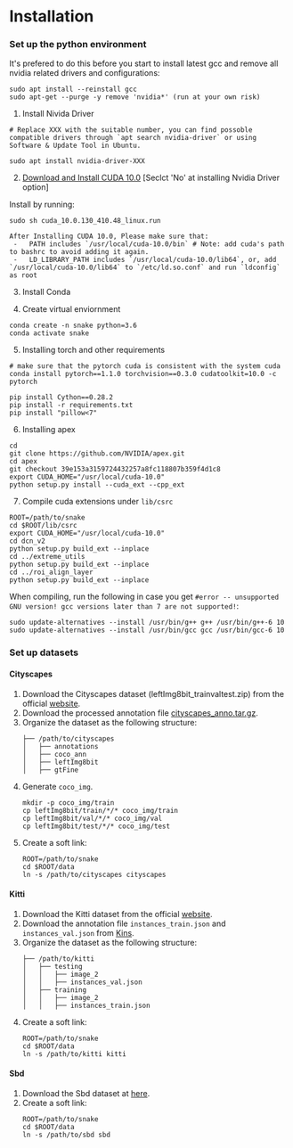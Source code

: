 # Installation

### Set up the python environment

It's prefered to do this before you start to install latest gcc and remove all nvidia related drivers and configurations:
```
sudo apt install --reinstall gcc
sudo apt-get --purge -y remove 'nvidia*' (run at your own risk)
```

1. Install Nivida Driver
```
# Replace XXX with the suitable number, you can find possoble compatible drivers through `apt search nvidia-driver` or using Software & Update Tool in Ubuntu.

sudo apt install nvidia-driver-XXX
```

2. [Download and Install CUDA 10.0](https://developer.nvidia.com/cuda-10.0-download-archive) [Seclct 'No' at installing Nvidia Driver option]

Install by running:
```
sudo sh cuda_10.0.130_410.48_linux.run
```

```
After Installing CUDA 10.0, Please make sure that:
 -   PATH includes `/usr/local/cuda-10.0/bin` # Note: add cuda's path to bashrc to avoid adding it again.
 -   LD_LIBRARY_PATH includes `/usr/local/cuda-10.0/lib64`, or, add `/usr/local/cuda-10.0/lib64` to `/etc/ld.so.conf` and run `ldconfig` as root
```

3. Install Conda

4. Create virtual enviornment
```
conda create -n snake python=3.6
conda activate snake
```


5. Installing torch and other requirements
```
# make sure that the pytorch cuda is consistent with the system cuda
conda install pytorch==1.1.0 torchvision==0.3.0 cudatoolkit=10.0 -c pytorch

pip install Cython==0.28.2
pip install -r requirements.txt
pip install "pillow<7"
```

6. Installing apex

```
cd
git clone https://github.com/NVIDIA/apex.git
cd apex
git checkout 39e153a3159724432257a8fc118807b359f4d1c8
export CUDA_HOME="/usr/local/cuda-10.0"
python setup.py install --cuda_ext --cpp_ext
```

7. Compile cuda extensions under `lib/csrc`

```
ROOT=/path/to/snake
cd $ROOT/lib/csrc
export CUDA_HOME="/usr/local/cuda-10.0"
cd dcn_v2
python setup.py build_ext --inplace
cd ../extreme_utils
python setup.py build_ext --inplace
cd ../roi_align_layer
python setup.py build_ext --inplace
```

When compiling, run the following in case you get `#error -- unsupported GNU version! gcc versions later than 7 are not supported!`:
```
sudo update-alternatives --install /usr/bin/g++ g++ /usr/bin/g++-6 10
sudo update-alternatives --install /usr/bin/gcc gcc /usr/bin/gcc-6 10
```


### Set up datasets

#### Cityscapes

1. Download the Cityscapes dataset (leftImg8bit\_trainvaltest.zip) from the official [website](https://www.cityscapes-dataset.com/downloads/).
2. Download the processed annotation file [cityscapes_anno.tar.gz](https://zjueducn-my.sharepoint.com/:u:/g/personal/pengsida_zju_edu_cn/EcaFL3ZLC5VOvR5HupOgHEMByzgiZ0iLpPW0rAb1i57Ytw?e=tocgyq).
3. Organize the dataset as the following structure:
    ```
    ├── /path/to/cityscapes
    │   ├── annotations
    │   ├── coco_ann
    │   ├── leftImg8bit
    │   ├── gtFine
    ```
3. Generate `coco_img`.
	```
	mkdir -p coco_img/train
	cp leftImg8bit/train/*/* coco_img/train
	cp leftImg8bit/val/*/* coco_img/val
	cp leftImg8bit/test/*/* coco_img/test
	```
4. Create a soft link:
    ```
    ROOT=/path/to/snake
    cd $ROOT/data
    ln -s /path/to/cityscapes cityscapes
    ```

#### Kitti

1. Download the Kitti dataset from the official [website](http://www.cvlibs.net/download.php?file=data_object_image_2.zip).
2. Download the annotation file `instances_train.json` and `instances_val.json` from [Kins](https://github.com/qqlu/Amodal-Instance-Segmentation-through-KINS-Dataset).
3. Organize the dataset as the following structure:
	```
    ├── /path/to/kitti
    │   ├── testing
    │   │   ├── image_2
    │   │   ├── instances_val.json
    │   ├── training
    │   │   ├── image_2
    │   │   ├── instances_train.json
    ```
4. Create a soft link:
    ```
    ROOT=/path/to/snake
    cd $ROOT/data
    ln -s /path/to/kitti kitti
    ```

#### Sbd

1. Download the Sbd dataset at [here](https://zjueducn-my.sharepoint.com/:u:/g/personal/pengsida_zju_edu_cn/EV2P-6J0s-hClwW8uZy1ZXYBPU0XwR7Ch7EBGOG2vfACGQ?e=wpyE2M).
2. Create a soft link:
    ```
    ROOT=/path/to/snake
    cd $ROOT/data
    ln -s /path/to/sbd sbd
    ```
